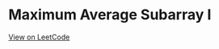 # Maximum Average Subarray I
[View on LeetCode](https://leetcode.com/problems/maximum-average-subarray-i/)

